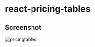 # react-pricing-tables

## Screenshot
![pricingtables](https://user-images.githubusercontent.com/34853850/104830789-e2328b00-5860-11eb-8e98-2ef41529cb44.png)
